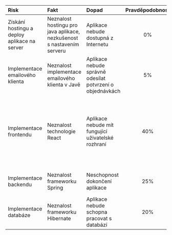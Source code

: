 ﻿| Risk | Fakt |	Dopad | Pravděpodobnost | MA |
|:-------|:-------|:--------|:--------------:|:-----|
|Získání hostingu a deploy aplikace na server|Neznalost hostingu pro java aplikace, nezkušenost s nastavením serveru|Aplikace nebude dostupná z Internetu |0%|Deploy prototypu|
|Implementace emailového klienta| Neznalost implementace emailového klienta v Javě| Aplikace nebude správně odesílat potvrzení o objednávkách | 5% | Nastudování implementace emailového klienta v Javě |
| Implementace frontendu | Neznalost technologie React | Aplikace nebude mít fungující uživatelské rozhraní | 40% | Zaučení členů týmu / alespoň polovina členů musí být schopna implementace frontendu, učení praxí, párové programování |
| Implementace backendu | Neznalost frameworku Spring | Neschopnost dokončení aplikace | 25% | Zaučení členů týmu, učení praxí, párové programování |
| Implementace databáze | Neznalost frameworku Hibernate | Aplikace nebude schopna pracovat s databází | 20% | Zaučení členů týmu, učení praxí, párové programování |